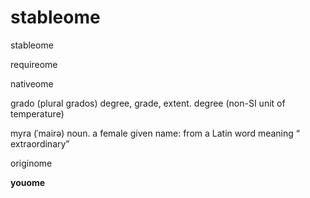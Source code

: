# stableome
stableome

requireome

nativeome

grado (plural grados) degree, grade, extent. degree (non-SI unit of temperature)

myra 
(ˈmairə) noun. a female given name: from a Latin word meaning “ extraordinary”

originome

**youome**
